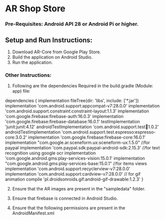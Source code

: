 # AR Shop Store


### Pre-Requisites: Android API 28 or Android Pi or higher.

## Setup and Run Instructions: 

1. Download AR-Core from Google Play Store.
2. Build the application on Android Studio.
3. Run the application. 


### Other Instructions: 

1. Following are the dependencies Required in the build.gradle (Module: app) file: 

dependencies {
    implementation fileTree(dir: 'libs', include: ['*.jar'])
    implementation 'com.android.support:appcompat-v7:28.0.0'
    implementation 'com.android.support.constraint:constraint-layout:1.1.3'
    implementation 'com.google.firebase:firebase-auth:16.0.3'
    implementation 'com.google.firebase:firebase-database:16.0.1'
    testImplementation 'junit:junit:4.12'
    androidTestImplementation 'com.android.support.test:runner:1.0.2'
    androidTestImplementation 'com.android.support.test.espresso:espresso-core:3.0.2'
    implementation 'com.google.firebase:firebase-core:16.0.1'
    implementation "com.google.ar.sceneform.ux:sceneform-ux:1.5.0"
   //for paypal
    implementation 'com.paypal.sdk:paypal-android-sdk:2.15.3'
   //for text recognition using google ocr
    implementation 'com.google.android.gms:play-services-vision:15.0.1'
    implementation "com.google.android.gms:play-services-base:15.0.1"
   //for items views
    implementation 'com.android.support:recyclerview-v7:28.0.0'
    implementation 'com.android.support:cardview-v7:28.0.0'
    // for gif animation
    compile 'pl.droidsonroids.gif:android-gif-drawable:1.2.3'
}

2. Ensure that the AR images are present in the "sampledata" folder. 

3. Ensure that firebase is connected in Android Studio.

4. Ensure that the following permissions are present in the AndroidManifest.xml

    <uses-permission android:name="android.permission.INTERNET" />
    <uses-permission android:name="android.permission.CAMERA" />
    <uses-permission android:name="android.permission.ACCESS_NETWORK_STATE" />
    <uses-permission android:name="android.permission.WRITE_EXTERNAL_STORAGE" />
    <uses-permission android:name="android.permission.READ_EXTERNAL_STORAGE" /> 


